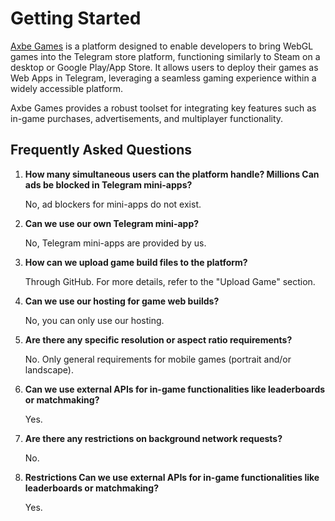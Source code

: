 # Getting Started

[Axbe Games](https://t.me/orbit_portal_bot) is a platform designed to enable developers to bring WebGL games into the Telegram store platform, functioning similarly to Steam on a desktop or Google Play/App Store. It allows users to deploy their games as Web Apps in Telegram, leveraging a seamless gaming experience within a widely accessible platform. 

Axbe Games provides a robust toolset for integrating key features such as in-game purchases, advertisements, and multiplayer functionality. 

## Frequently Asked Questions

1. **How many simultaneous users can the platform handle? Millions Can ads be blocked in Telegram mini-apps?** 

    No, ad blockers for mini-apps do not exist. 

2. **Can we use our own Telegram mini-app?**

    No, Telegram mini-apps are provided by us.

3. **How can we upload game build files to the platform?**

    Through GitHub. For more details, refer to the "Upload Game" section.

4. **Can we use our hosting for game web builds?**

    No, you can only use our hosting.

5. **Are there any specific resolution or aspect ratio requirements?**

    No. Only general requirements for mobile games (portrait and/or landscape). 

6. **Can we use external APIs for in-game functionalities like leaderboards or matchmaking?** 

    Yes.

7. **Are there any restrictions on background network requests?** 

    No. 

8. **Restrictions Can we use external APIs for in-game functionalities like leaderboards or matchmaking?** 

    Yes.